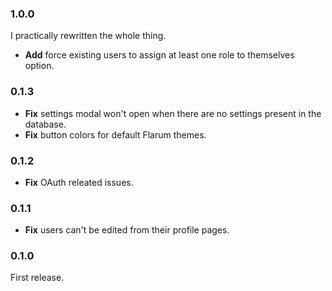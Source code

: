 ### 1.0.0

I practically rewritten the whole thing.

- **Add** force existing users to assign at least one role to themselves option.

### 0.1.3

- **Fix** settings modal won't open when there are no settings present in the database.
- **Fix** button colors for default Flarum themes.

### 0.1.2

- **Fix** OAuth releated issues.

### 0.1.1

- **Fix** users can't be edited from their profile pages.

### 0.1.0

First release.
